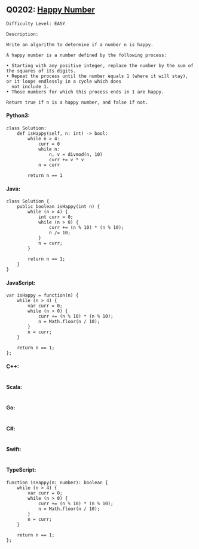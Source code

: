 ## Q0202: [Happy Number](https://leetcode.com/problems/happy-number/)

```
Difficulty Level: EASY
```

```
Description:

Write an algorithm to determine if a number n is happy.

A happy number is a number defined by the following process:

• Starting with any positive integer, replace the number by the sum of the squares of its digits.
• Repeat the process until the number equals 1 (where it will stay), or it loops endlessly in a cycle which does
  not include 1.
• Those numbers for which this process ends in 1 are happy.

Return true if n is a happy number, and false if not.
```

#### Python3:

```
class Solution:
    def isHappy(self, n: int) -> bool:
        while n > 4:
            curr = 0
            while n:
                n, v = divmod(n, 10)
                curr += v * v
            n = curr

        return n == 1
```

#### Java:

```
class Solution {
    public boolean isHappy(int n) {
        while (n > 4) {
            int curr = 0;
            while (n > 0) {
                curr += (n % 10) * (n % 10);
                n /= 10;
            }
            n = curr;
        }

        return n == 1;
    }
}
```

#### JavaScript:

```
var isHappy = function(n) {
    while (n > 4) {
        var curr = 0;
        while (n > 0) {
            curr += (n % 10) * (n % 10);
            n = Math.floor(n / 10);
        }
        n = curr;
    }

    return n == 1;
};
```

#### C++:

```

```

#### Scala:

```

```

#### Go:

```

```

#### C#:

```

```

#### Swift:

```

```

#### TypeScript:

```
function isHappy(n: number): boolean {
    while (n > 4) {
        var curr = 0;
        while (n > 0) {
            curr += (n % 10) * (n % 10);
            n = Math.floor(n / 10);
        }
        n = curr;
    }

    return n == 1;
};
```